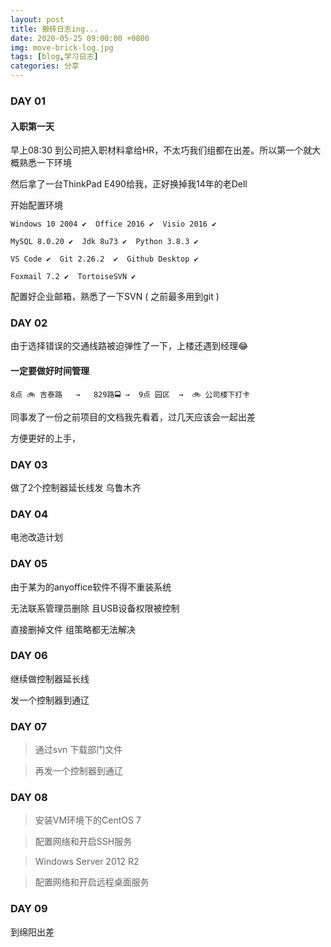 ```yaml
---
layout: post
title: 搬砖日志ing...
date: 2020-05-25 09:00:00 +0800
img: move-brick-log.jpg
tags: [blog,学习日志]
categories: 分享
---
```


### DAY 01 

#### 入职第一天

早上08:30 到公司把入职材料拿给HR，不太巧我们组都在出差。所以第一个就大概熟悉一下环境

然后拿了一台ThinkPad E490给我，正好换掉我14年的老Dell

开始配置环境

    Windows 10 2004 ✔  Office 2016 ✔  Visio 2016 ✔
    
    MySQL 8.0.20 ✔  Jdk 8u73 ✔  Python 3.8.3 ✔ 
    
    VS Code ✔  Git 2.26.2  ✔  Github Desktop ✔

    Foxmail 7.2 ✔  TortoiseSVN ✔ 

配置好企业邮箱，熟悉了一下SVN ( 之前最多用到git ) 

### DAY 02

由于选择错误的交通线路被迫弹性了一下，上楼还遇到经理😂


#### 一定要做好时间管理


    8点 🚲 吉泰路   →   829路🚍 →  9点 园区  →  🚲 公司楼下打卡

同事发了一份之前项目的文档我先看着，过几天应该会一起出差

方便更好的上手，

### DAY 03

做了2个控制器延长线发 乌鲁木齐

### DAY 04

电池改造计划

### DAY 05

由于某为的anyoffice软件不得不重装系统

无法联系管理员删除 且USB设备权限被控制

直接删掉文件 组策略都无法解决


### DAY 06

继续做控制器延长线

发一个控制器到通辽

### DAY 07

>通过svn 下载部门文件

>再发一个控制器到通辽

### DAY 08

> 安装VM环境下的CentOS 7 

>配置网络和开启SSH服务

>Windows Server 2012 R2

>配置网络和开启远程桌面服务

### DAY 09

到绵阳出差